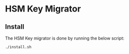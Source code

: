 # HSM Key Migrator

## Install
The HSM Key migrator is done by running the below script:
```
./install.sh
```


